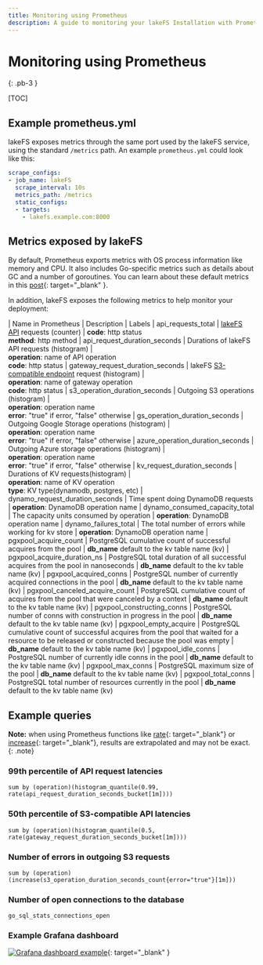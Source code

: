 ```yaml
---
title: Monitoring using Prometheus
description: A guide to monitoring your lakeFS Installation with Prometheus.
---
```


# Monitoring using Prometheus

{: .pb-3 }

[TOC]

## Example prometheus.yml

lakeFS exposes metrics through the same port used by the lakeFS service, using the standard `/metrics` path.
An example `prometheus.yml` could look like this:

```yaml
scrape_configs:
- job_name: lakeFS
  scrape_interval: 10s
  metrics_path: /metrics
  static_configs:
  - targets:
    - lakefs.example.com:8000
```

## Metrics exposed by lakeFS

By default, Prometheus exports metrics with OS process information like memory and CPU.
It also includes Go-specific metrics such as details about GC and a number of goroutines.
You can learn about these default metrics in this [post](https://povilasv.me/prometheus-go-metrics/){: target="_blank" }.

In addition, lakeFS exposes the following metrics to help monitor your deployment: 

| Name in Prometheus               | Description                                                 | Labels
| api_requests_total               | [lakeFS API](./api.md) requests (counter)                     | **code**: http status<br/>**method**: http method
| api_request_duration_seconds     | Durations of lakeFS API requests (histogram)                | <br/>**operation**: name of API operation<br/>**code**: http status
| gateway_request_duration_seconds | lakeFS [S3-compatible endpoint](./s3.md) request (histogram)  | <br/>**operation**: name of gateway operation<br/>**code**: http status
| s3_operation_duration_seconds    | Outgoing S3 operations (histogram)                          | <br/>**operation**: operation name<br/>**error**: "true" if error, "false" otherwise
| gs_operation_duration_seconds    | Outgoing Google Storage operations (histogram)              | <br/>**operation**: operation name<br/>**error**: "true" if error, "false" otherwise
| azure_operation_duration_seconds | Outgoing Azure storage operations (histogram)               | <br/>**operation**: operation name<br/>**error**: "true" if error, "false" otherwise
| kv_request_duration_seconds      | Durations of KV requests(histogram)                         | <br/>**operation**: name of KV operation<br/>**type**: KV type(dynamodb, postgres, etc)
| dynamo_request_duration_seconds  | Time spent doing DynamoDB requests                          | **operation**: DynamoDB operation name
| dynamo_consumed_capacity_total   | The capacity units consumed by operation                    | **operation**: DynamoDB operation name
| dynamo_failures_total            | The total number of errors while working for kv store       | **operation**: DynamoDB operation name
| pgxpool_acquire_count            | PostgreSQL cumulative count of successful acquires from the pool | **db_name** default to the kv table name (kv)
| pgxpool_acquire_duration_ns      | PostgreSQL total duration of all successful acquires from the pool in nanoseconds | **db_name** default to the kv table name (kv)
| pgxpool_acquired_conns           | PostgreSQL number of currently acquired connections in the pool | **db_name** default to the kv table name (kv)
| pgxpool_canceled_acquire_count   | PostgreSQL cumulative count of acquires from the pool that were canceled by a context | **db_name** default to the kv table name (kv)
| pgxpool_constructing_conns       | PostgreSQL number of conns with construction in progress in the pool | **db_name** default to the kv table name (kv)
| pgxpool_empty_acquire            | PostgreSQL cumulative count of successful acquires from the pool that waited for a resource to be released or constructed because the pool was empty | **db_name** default to the kv table name (kv)
| pgxpool_idle_conns               | PostgreSQL number of currently idle conns in the pool       | **db_name** default to the kv table name (kv)
| pgxpool_max_conns                | PostgreSQL maximum size of the pool                         | **db_name** default to the kv table name (kv)
| pgxpool_total_conns              | PostgreSQL total number of resources currently in the pool  | **db_name** default to the kv table name (kv)


## Example queries

**Note:** when using Prometheus functions like [rate](https://prometheus.io/docs/prometheus/latest/querying/functions/#rate){: target="_blank"}
or [increase](https://prometheus.io/docs/prometheus/latest/querying/functions/#increase){: target="_blank"}, results are extrapolated and may not be exact.
{: .note}


### 99th percentile of API request latencies

```
sum by (operation)(histogram_quantile(0.99, rate(api_request_duration_seconds_bucket[1m])))
```

### 50th percentile of S3-compatible API latencies

```
sum by (operation)(histogram_quantile(0.5, rate(gateway_request_duration_seconds_bucket[1m])))
```

### Number of errors in outgoing S3 requests

```
sum by (operation) (increase(s3_operation_duration_seconds_count{error="true"}[1m]))
```

### Number of open connections to the database

```
go_sql_stats_connections_open
```

### Example Grafana dashboard

[![Grafana dashboard example](/assets/img/grafana.png)](/assets/img/grafana.png){: target="_blank" }
